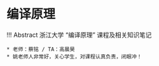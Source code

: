 # 编译原理

!!! Abstract
    浙江大学 “编译原理” 课程及相关知识笔记
    
    * 老师：蔡铭 / TA：高晨昊
    * 姚老师人非常好，关心学生，对课程认真负责，闭眼冲！